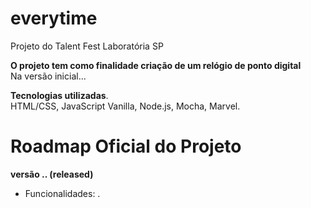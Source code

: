 # everytime
Projeto do Talent Fest Laboratória SP

**O projeto tem como finalidade criação de um relógio de ponto digital**<br> 
Na versão inicial...

**Tecnologias utilizadas**.<br>
HTML/CSS, JavaScript Vanilla, Node.js, Mocha, Marvel.


# Roadmap Oficial do Projeto

**versão .. (released)**

- Funcionalidades: .
